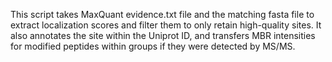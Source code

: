 This script takes MaxQuant evidence.txt file and the matching fasta file to extract localization scores and filter them to only retain high-quality sites.
It also annotates the site within the Uniprot ID, and transfers MBR intensities for modified peptides within groups if they were detected by MS/MS. 
